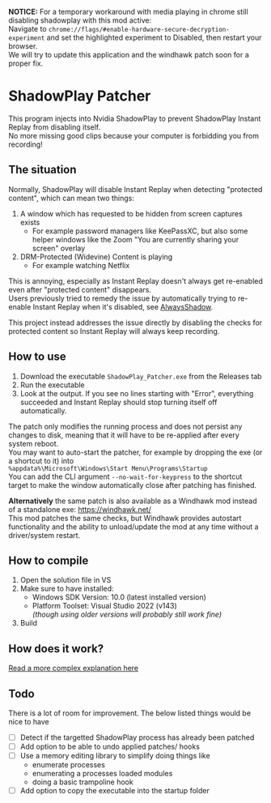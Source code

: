 **NOTICE:** For a temporary workaround with media playing in chrome still disabling shadowplay with this mod active:  
Navigate to `chrome://flags/#enable-hardware-secure-decryption-experiment` and set the highlighted experiment to Disabled, then restart your browser.  
We will try to update this application and the windhawk patch soon for a proper fix.

# ShadowPlay Patcher

This program injects into Nvidia ShadowPlay to prevent ShadowPlay Instant Replay from disabling itself.  
No more missing good clips because your computer is forbidding you from recording!

## The situation

Normally, ShadowPlay will disable Instant Replay when detecting "protected content", which can mean two things:

1. A window which has requested to be hidden from screen captures exists
   - For example password managers like KeePassXC, but also some helper windows like the Zoom "You are currently sharing your screen" overlay
2. DRM-Protected (Widevine) Content is playing
   - For example watching Netflix

This is annoying, especially as Instant Replay doesn't always get re-enabled even after "protected content" disappears.  
Users previously tried to remedy the issue by automatically trying to re-enable Instant Replay when it's disabled, see [AlwaysShadow](https://github.com/Verpous/AlwaysShadow/).

This project instead addresses the issue directly by disabling the checks for protected content so Instant Replay will always keep recording.

## How to use
1. Download the executable `ShadowPlay_Patcher.exe` from the Releases tab
2. Run the executable
3. Look at the output. If you see no lines starting with "Error", everything succeeded and Instant Replay should stop turning itself off automatically.

The patch only modifies the running process and does not persist any changes to disk, meaning that it will have to be re-applied after every system reboot.  
You may want to auto-start the patcher, for example by dropping the exe (or a shortcut to it) into  
`%appdata%\Microsoft\Windows\Start Menu\Programs\Startup`  
You can add the CLI argument `--no-wait-for-keypress` to the shortcut target to make the window automatically close after patching has finished.

**Alternatively** the same patch is also available as a Windhawk mod instead of a standalone exe: https://windhawk.net/  
This mod patches the same checks, but Windhawk provides autostart functionality and the ability to unload/update the mod at any time without a driver/system restart.  

## How to compile
1. Open the solution file in VS
2. Make sure to have installed:
    - Windows SDK Version: 10.0 (latest installed version)
    - Platform Toolset: Visual Studio 2022 (v143) \
    _(though using older versions will probably still work fine)_
3. Build

## How does it work?
[Read a more complex explanation here](./re_research.md)

## Todo
There is a lot of room for improvement. The below listed things would be nice to have

- [ ] Detect if the targetted ShadowPlay process has already been patched
- [ ] Add option to be able to undo applied patches/ hooks
- [ ] Use a memory editing library to simplify doing things like
    - enumerate processes
    - enumerating a processes loaded modules
    - doing a basic trampoline hook
- [ ] Add option to copy the executable into the startup folder
